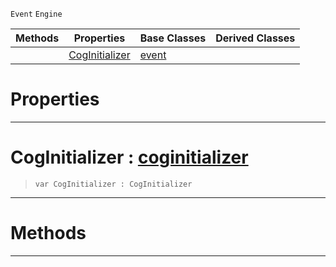 `Event` `Engine`



|Methods|Properties|Base Classes|Derived Classes|
|---|---|---|---|
| |[CogInitializer](coginitializerevent.md#coginitializer-zilch-engi)|[event](event.md)| |


 #  Properties


---  
 #  CogInitializer : [coginitializer](coginitializer.md)

> 
> ```TS:Nada
> var CogInitializer : CogInitializer


---  
 #  Methods


---  
 

 
